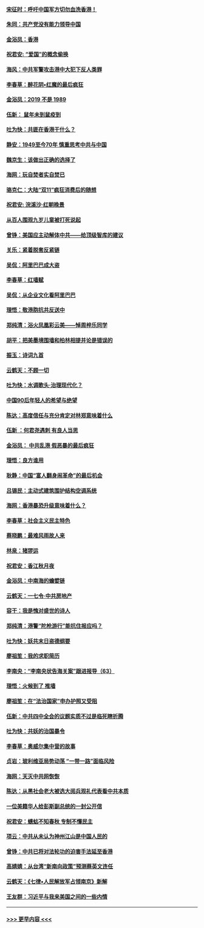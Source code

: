 #### [宋征时：呼吁中国军方切勿血洗香港！](../pages/nsc993/n11415318.md?t=11172211) 
#### [朱同：共产党没有能力领导中国](../pages/nsc993/n11660421.md?t=11172211) 
#### [金浴凤：香港](../pages/nsc993/n11660419.md?t=11172211) 
#### [祝君安: “爱国”的概念偷换](../pages/nsc993/n11659706.md?t=11172211) 
#### [海风：中共军警攻击港中大犯下反人类罪](../pages/nsc993/n11659632.md?t=11172211) 
#### [李春草：醉花阴•红魔的最后疯狂](../pages/nsc993/n11659287.md?t=11172211) 
#### [金浴凤：2019 不是 1989](../pages/nsc993/n11657663.md?t=11172211) 
#### [伍新： 鼠年未到鼠疫到](../pages/nsc993/n11655098.md?t=11172211) 
#### [吐为快：共匪在香港干什么？](../pages/nsc993/n11654891.md?t=11172211) 
#### [静安：1949至今70年 慎重思考中共与中国](../pages/nsc993/n11651244.md?t=11172211) 
#### [魏京生：该做出正确的选择了](../pages/nsc993/n11653084.md?t=11172211) 
#### [海网：玩自焚者实自焚已](../pages/nsc993/n11652423.md?t=11172211) 
#### [骆克仁：大陆“双11”疯狂消费后的随想](../pages/nsc993/n11652305.md?t=11172211) 
#### [祝君安: 浣溪沙·红朝晚景](../pages/nsc993/n11652258.md?t=11172211) 
#### [从百人围观九岁儿童被打死说起](../pages/nsc993/n11651030.md?t=11172211) 
#### [曾铮：美国应主动解体中共——给顶级智库的建议](../pages/nsc993/n11649888.md?t=11172211) 
#### [关乐：紧着脱套反紧链](../pages/nsc993/n11649069.md?t=11172211) 
#### [吴侃：阿里巴巴成大盗](../pages/nsc993/n11645523.md?t=11172211) 
#### [李春草：红墙赋](../pages/nsc993/n11646389.md?t=11172211) 
#### [吴侃：从企业文化看阿里巴巴](../pages/nsc993/n11645476.md?t=11172211) 
#### [理悟：敬港胞抗共反送中](../pages/nsc993/n11645466.md?t=11172211) 
#### [郑纯清：浴火凤凰彩云美——悼周梓乐同学](../pages/nsc993/n11645155.md?t=11172211) 
#### [胡平：把美墨境围墙和柏林相提并论是错误的](../pages/nsc993/n11645134.md?t=11172211) 
#### [振玉：诗词九首](../pages/nsc993/n11644081.md?t=11172211) 
#### [云鹤天：不顾一切](../pages/nsc993/n11643508.md?t=11172211) 
#### [吐为快：水调歌头·治理现代化？](../pages/nsc993/n11643485.md?t=11172211) 
#### [中国90后年轻人的希望与绝望](../pages/nsc993/n11642317.md?t=11172211) 
#### [陈达：高度信任与充分肯定对林郑意味着什么](../pages/nsc993/n11641441.md?t=11172211) 
#### [伍新 ：何君尧遇刺 有良人当思](../pages/nsc993/n11641503.md?t=11172211) 
#### [金浴凤： 中共乱港  假恶暴的最后疯狂](../pages/nsc993/n11641495.md?t=11172211) 
#### [理悟：良方谁用](../pages/nsc993/n11641463.md?t=11172211) 
#### [耿静：中国“富人翻身闹革命”的最后机会](../pages/nsc993/n11640655.md?t=11172211) 
#### [吕锡民：主动式建筑围护结构空调系统](../pages/nsc993/n11640168.md?t=11172211) 
#### [海网：香港暴恐升级意味着什么？](../pages/nsc993/n11635904.md?t=11172211) 
#### [李春草：社会主义民主特色](../pages/nsc993/n11634657.md?t=11172211) 
#### [蔡晓鹏：最难风雨故人来](../pages/nsc993/n11633145.md?t=11172211) 
#### [林泉：猪猡运](../pages/nsc993/n11631469.md?t=11172211) 
#### [祝君安：香江秋月夜](../pages/nsc993/n11631440.md?t=11172211) 
#### [金浴凤：中南海的蟾嬖链](../pages/nsc993/n11631290.md?t=11172211) 
#### [云鹤天：一七令·中共房地产](../pages/nsc993/n11630084.md?t=11172211) 
#### [容干：我是愧对盛世的诗人](../pages/nsc993/n11630059.md?t=11172211) 
#### [郑纯清：港警“陀枪游行”能抗住报应吗？](../pages/nsc993/n11629999.md?t=11172211) 
#### [吐为快：妖共末日盗德纲要](../pages/nsc993/n11628610.md?t=11172211) 
#### [廖祖笙：我的求职简历](../pages/nsc993/n11628492.md?t=11172211) 
#### [李南央：“李南央状告海关案”跟进报导（63）](../pages/nsc993/n11627039.md?t=11172211) 
#### [理悟：火候到了 推墙](../pages/nsc993/n11626917.md?t=11172211) 
#### [廖祖笙：在“法治国家”申办护照又受阻](../pages/nsc993/n11626500.md?t=11172211) 
#### [伍新：中共四中全会的议题实质不过是临死瞎折腾](../pages/nsc993/n11621774.md?t=11172211) 
#### [吐为快：共妖的治国暴令](../pages/nsc993/n11621401.md?t=11172211) 
#### [李春草：奥威尔集中营的故事](../pages/nsc993/n11621373.md?t=11172211) 
#### [贞岩：玻利维亚局势动荡 “一带一路”面临风险](../pages/nsc993/n11619480.md?t=11172211) 
#### [海网：天灭中共网恢恢](../pages/nsc993/n11618261.md?t=11172211) 
#### [陈达：从黑社会老大被选大阅兵观礼代表看中共本质](../pages/nsc993/n11618229.md?t=11172211) 
#### [一位美籍华人给彭斯副总统的一封公开信](../pages/nsc993/n11616906.md?t=11172211) 
#### [祝君安：蟪蛄不知春秋  专制不懂民主](../pages/nsc993/n11616882.md?t=11172211) 
#### [项云：中共从未认为神州江山是中国人民的](../pages/nsc993/n11616763.md?t=11172211) 
#### [曾铮：中共已将对法轮功的迫害手法延至香港](../pages/nsc993/n11616561.md?t=11172211) 
#### [高婧婧：从台湾“新南向政策”预测蔡英文连任](../pages/nsc993/n11616518.md?t=11172211) 
#### [云鹤天：《七律▪人民解放军占领南京》新解](../pages/nsc993/n11616490.md?t=11172211) 
#### [王友群：习近平与我来美国之间的一些内情](../pages/nsc993/n11615052.md?t=11172211) 

----
#### [ >>> 更早内容 <<< ](../indexes/nsc993-earlier.md)
